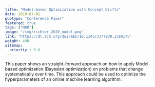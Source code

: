 ```yaml
---
title: "Model-based Optimization with Concept Drifts"
date: 2020-07-01
pubtype: "Conference Paper"
featured: true
tags: ["MBO"]
image: "/img/richter_2020_model.png"
link: "https://dl.acm.org/doi/abs/10.1145/3377930.3390175"
weight: 400
sitemap:
  priority : 0.8
---
```


This paper shows an straight-forward approach on how to apply Model-based optimization (Bayesian optimization) on problems that change systematically over time.
This approach could be used to optimize the hyperparameters of an online machine learning algorithm.
